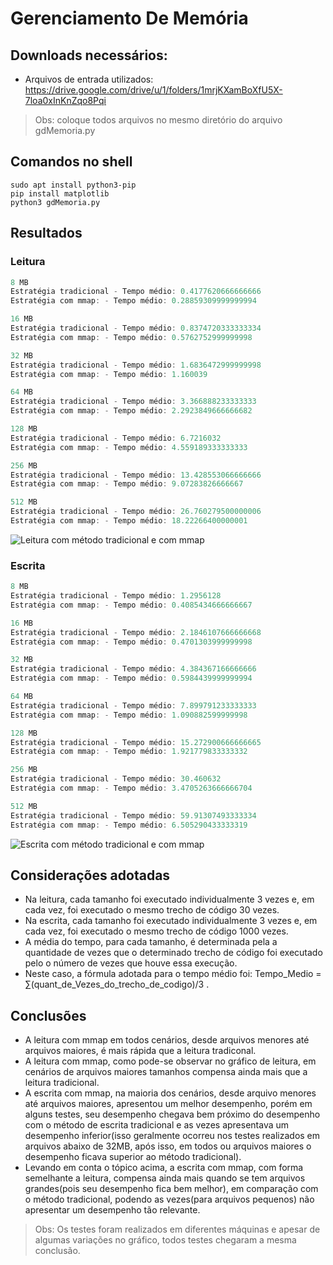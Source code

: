 # Gerenciamento De Memória

## Downloads necessários:
* Arquivos de entrada utilizados: https://drive.google.com/drive/u/1/folders/1mrjKXamBoXfU5X-7loa0xInKnZqo8Pqi
> Obs: coloque todos arquivos no mesmo diretório do arquivo gdMemoria.py

## Comandos no shell
```shell
sudo apt install python3-pip
pip install matplotlib
python3 gdMemoria.py
```



## Resultados

### Leitura

```java
8 MB
Estratégia tradicional - Tempo médio: 0.4177620666666666
Estratégia com mmap: - Tempo médio: 0.28859309999999994

16 MB
Estratégia tradicional - Tempo médio: 0.8374720333333334
Estratégia com mmap: - Tempo médio: 0.5762752999999998

32 MB
Estratégia tradicional - Tempo médio: 1.6836472999999998
Estratégia com mmap: - Tempo médio: 1.160039

64 MB
Estratégia tradicional - Tempo médio: 3.366888233333333
Estratégia com mmap: - Tempo médio: 2.2923849666666682

128 MB
Estratégia tradicional - Tempo médio: 6.7216032
Estratégia com mmap: - Tempo médio: 4.559189333333333

256 MB
Estratégia tradicional - Tempo médio: 13.428553066666666
Estratégia com mmap: - Tempo médio: 9.07283826666667

512 MB
Estratégia tradicional - Tempo médio: 26.760279500000006
Estratégia com mmap: - Tempo médio: 18.22266400000001
```
![Leitura com método tradicional e com mmap](https://imgur.com/0ZIzndD.png)

### Escrita

```java
8 MB
Estratégia tradicional - Tempo médio: 1.2956128
Estratégia com mmap: - Tempo médio: 0.4085434666666667

16 MB
Estratégia tradicional - Tempo médio: 2.1846107666666668
Estratégia com mmap: - Tempo médio: 0.4701303999999998

32 MB
Estratégia tradicional - Tempo médio: 4.384367166666666
Estratégia com mmap: - Tempo médio: 0.5984439999999994

64 MB
Estratégia tradicional - Tempo médio: 7.899791233333333
Estratégia com mmap: - Tempo médio: 1.090882599999998

128 MB
Estratégia tradicional - Tempo médio: 15.272900666666665
Estratégia com mmap: - Tempo médio: 1.921779833333332

256 MB
Estratégia tradicional - Tempo médio: 30.460632
Estratégia com mmap: - Tempo médio: 3.4705263666666704

512 MB
Estratégia tradicional - Tempo médio: 59.91307493333334
Estratégia com mmap: - Tempo médio: 6.505290433333319
```
![Escrita com método tradicional e com mmap](https://imgur.com/AnBFHGY.png)

## Considerações adotadas

* Na leitura, cada tamanho foi executado individualmente 3 vezes e, em cada vez, foi executado o mesmo trecho de código 30 vezes.
* Na escrita, cada tamanho foi executado individualmente 3 vezes e, em cada vez, foi executado o mesmo trecho de código 1000 vezes.
* A média do tempo, para cada tamanho, é determinada pela a quantidade de vezes que o determinado trecho de código foi executado pelo o número de vezes que houve essa execução.
* Neste caso, a fórmula adotada para o tempo médio foi: Tempo_Medio = &#8721;(quant_de_Vezes_do_trecho_de_codigo)/3 .

## Conclusões
* A leitura com mmap em todos cenários, desde arquivos menores até arquivos maiores, é mais rápida que a leitura tradiconal.
* A leitura com mmap, como pode-se observar no gráfico de leitura, em cenários de arquivos maiores tamanhos compensa ainda mais que a leitura tradicional.
* A escrita com mmap, na maioria dos cenários, desde arquivo menores até arquivos maiores, apresentou um melhor desempenho, porém em alguns testes, seu desempenho chegava bem próximo do desempenho com o método de escrita tradicional e as vezes apresentava um desempenho inferior(isso geralmente ocorreu nos testes realizados em arquivos abaixo de 32MB, após isso, em todos ou arquivos maiores o desempenho ficava superior ao método tradicional).
* Levando em conta o tópico acima, a escrita com mmap, com forma semelhante a leitura, compensa ainda mais quando se tem arquivos grandes(pois seu desempenho fica bem melhor), em comparação com o método tradicional, podendo as vezes(para arquivos pequenos) não apresentar um desempenho tão relevante.
> Obs: Os testes foram realizados em diferentes máquinas e apesar de algumas variações no gráfico, todos testes chegaram a mesma conclusão.
